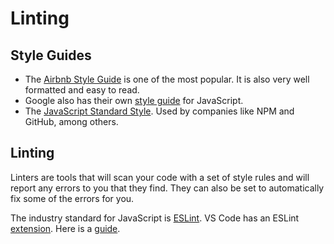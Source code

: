 # Linting

## Style Guides

- The [Airbnb Style Guide](https://github.com/airbnb/javascript) is one of the most popular. It is also very well formatted and easy to read.
- Google also has their own [style guide](https://google.github.io/styleguide/jsguide.html) for JavaScript.
- The [JavaScript Standard Style](https://standardjs.com/rules.html). Used by companies like NPM and GitHub, among others.

## Linting

Linters are tools that will scan your code with a set of style rules and will report any errors to you that they find. They can also be set to automatically fix some of the errors for you.

The industry standard for JavaScript is [ESLint](https://eslint.org/).
VS Code has an ESLint [extension](https://marketplace.visualstudio.com/items?itemName=dbaeumer.vscode-eslint). Here is a [guide](https://www.digitalocean.com/community/tutorials/linting-and-formatting-with-eslint-in-vs-code). 